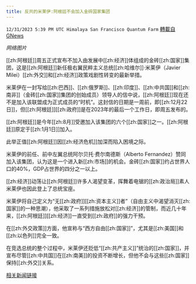 ```yaml
---
title: 反共的米莱伊:阿根廷不会加入金砖国家集团
---
```

`12/31/2023 5:39 PM UTC Himalaya San Francisco Quantum Farm` [轉載自GNews](https://gnews.org/articles/2170448)

*网络图片*

[[zh:阿根廷]]周五正式宣布不加入由发展中[[zh:经济]]体组成的金砖[[zh:国家]]集团，这是[[zh:阿根廷]]新任极右翼民粹主义总统[[zh:哈维尔]]·米莱伊（Javier Milei）[[zh:外交]]和[[zh:经济]]政策戏剧性转变的最新举措。

米莱伊在一封写给[[zh:巴西]]、[[zh:俄罗斯]]、[[zh:印度]]、[[zh:中共国]]和[[zh:南非]]（金砖[[zh:国家]]集团的创始成员）领导人的信中说，[[zh:阿根廷]]现在还不是加入该联盟成为正式成员的“时机”。这封信的日期是一周前，即[[zh:12月22日]]，但[[zh:阿根廷]][[zh:政府]]是在2023年的最后一个工作日，即周五发布的。

[[zh:阿根廷]]是今年[[zh:8月]]受邀加入该集团的六个[[zh:国家]]之一。[[zh:阿根廷]]原定于[[zh:1月1日]]加入。

此举正值[[zh:阿根廷]]因[[zh:经济危机]]加深而陷入困境之际。

米莱伊的前任、前中左翼总统阿尔贝托·费尔南德斯（Alberto Fernandez）赞同加入该集团，认为这是一个进入新[[zh:市场]]的机会。金砖[[zh:国家]]约占世界人口的40%，GDP占世界的四分之一以上。

[[zh:经济]]动荡让[[zh:阿根廷]]许多人渴望变革，挥舞着电锯的[[zh:政治局]]素人米莱伊也因此登上了总统宝座。

米莱伊将自己定义为“无[[zh:政府]][[zh:资本主义]]者”（自由主义中渴望消灭[[zh:国家]]的一种思潮），他采取了一系列措施放松对[[zh:经济]]的管制，而近几十年来，[[zh:阿根廷]][[zh:经济]]一直受到[[zh:政府]]的强力干预。

在[[zh:外交政策]]方面，他宣称与“西方自由[[zh:国家]]”，尤其是[[zh:美国]]和[[zh:以色列]]完全一致。

在竞选总统的整个过程中，米莱伊还贬低“[[zh:共产主义]]”统治的[[zh:国家]]，并宣布尽管[[zh:中共国]]在[[zh:南美]]的投资不断增长，但他不会与这些[[zh:国家]]保持[[zh:外交]]关系。

[相关新闻链接](https://www.voanews.com/a/argentina-won-t-join-brics-alliance-in-milei-s-latest-policy-shift/7417860.html)
